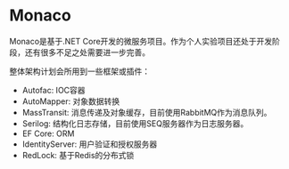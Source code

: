 # Monaco
Monaco是基于.NET Core开发的微服务项目。作为个人实验项目还处于开发阶段，还有很多不足之处需要进一步完善。

整体架构计划会所用到一些框架或插件：
* Autofac: IOC容器
* AutoMapper: 对象数据转换
* MassTransit: 消息传递及对象缓存，目前使用RabbitMQ作为消息队列。
* Serilog: 结构化日志存储，目前使用SEQ服务器作为日志服务器。
* EF Core: ORM
* IdentityServer: 用户验证和授权服务器
* RedLock: 基于Redis的分布式锁

